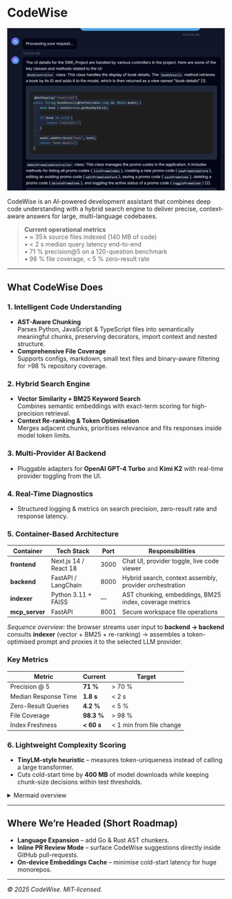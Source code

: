 # CodeWise

![UI Example](uiexample.png)

CodeWise is an AI-powered development assistant that combines deep code understanding with a hybrid search engine to deliver precise, context-aware answers for large, multi-language codebases.

> **Current operational metrics**  
> • ≈ 35 k source files indexed (140 MB of code)  
> • < 2 s median query latency end-to-end  
> • 71 % precision@5 on a 120-question benchmark  
> • 98 % file coverage, < 5 % zero-result rate

---

## What CodeWise Does 

### 1. Intelligent Code Understanding
* **AST-Aware Chunking**  
  Parses Python, JavaScript & TypeScript files into semantically meaningful chunks, preserving decorators, import context and nested structure.
* **Comprehensive File Coverage**  
  Supports configs, markdown, small text files and binary-aware filtering for >98 % repository coverage.

### 2. Hybrid Search Engine
* **Vector Similarity + BM25 Keyword Search**  
  Combines semantic embeddings with exact-term scoring for high-precision retrieval.
* **Context Re-ranking & Token Optimisation**  
  Merges adjacent chunks, prioritises relevance and fits responses inside model token limits.

### 3. Multi-Provider AI Backend
* Pluggable adapters for **OpenAI GPT-4 Turbo** and **Kimi K2** with real-time provider toggling from the UI.

### 4. Real-Time Diagnostics
* Structured logging & metrics on search precision, zero-result rate and response latency.

### 5. Container-Based Architecture
| Container | Tech Stack | Port | Responsibilities |
|-----------|-----------|------|-------------------|
| **frontend** | Next.js 14 / React 18 | 3000 | Chat UI, provider toggle, live code viewer |
| **backend**  | FastAPI / LangChain   | 8000 | Hybrid search, context assembly, provider orchestration |
| **indexer**  | Python 3.11 + FAISS   | — | AST chunking, embeddings, BM25 index, coverage metrics |
| **mcp_server** | FastAPI             | 8001 | Secure workspace file operations |

_Sequence overview:_ the browser streams user input to **backend → backend** consults **indexer** (vector + BM25 + re-ranking) → assembles a token-optimised prompt and proxies it to the selected LLM provider.

### Key Metrics
| Metric | Current | Target |
|--------|---------|--------|
| Precision @ 5 | **71 %** | > 70 % |
| Median Response Time | **1.8 s** | < 2 s |
| Zero-Result Queries | **4.2 %** | < 5 % |
| File Coverage | **98.3 %** | > 98 % |
| Index Freshness | **< 60 s** | < 1 min from file change |

### 6. Lightweight Complexity Scoring  
* **TinyLM-style heuristic** – measures token-uniqueness instead of calling a large transformer.  
* Cuts cold-start time by **400 MB** of model downloads while keeping chunk-size decisions within test thresholds.  

<details>
<summary>Mermaid overview</summary>

```mermaid
graph TD
    subgraph "Frontend"
        FE["Frontend\nNext.js 14 (3000)"]
    end
    subgraph "Backend"
        BE["Backend\nFastAPI (8000)"]
        IDX["Indexer"]
        MCP["MCP Server (8001)"]
    end
    subgraph "Storage"
        WS["/workspace"]
        VC[(".vector_cache")]
    end

    FE -->|"WebSocket / HTTP"| BE
    BE -->|"Hybrid query"| IDX
    BE -->|"Secure file ops"| MCP
    IDX -->|"Vectors"| VC
    MCP --> WS
```
</details>

---

## Where We’re Headed (Short Roadmap)
* **Language Expansion** – add Go & Rust AST chunkers.
* **Inline PR Review Mode** – surface CodeWise suggestions directly inside GitHub pull-requests.
* **On-device Embeddings Cache** – minimise cold-start latency for huge monorepos.

---

_© 2025 CodeWise. MIT-licensed._

